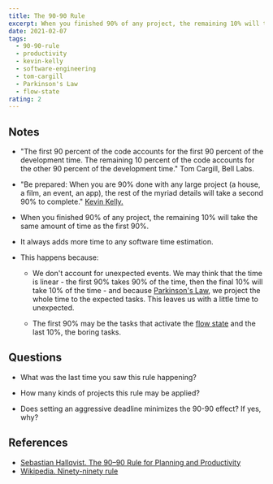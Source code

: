 ```yaml
---
title: The 90-90 Rule
excerpt: When you finished 90% of any project, the remaining 10% will take the same amount of time of the fist 90%.
date: 2021-02-07
tags:
  - 90-90-rule
  - productivity
  - kevin-kelly
  - software-engineering
  - tom-cargill
  - Parkinson's Law
  - flow-state
rating: 2
---
```


## Notes

- "The first 90 percent of the code accounts for the first 90 percent of the development time. The remaining 10 percent of the code accounts for the other 90 percent of the development time." Tom Cargill, Bell Labs.

- "Be prepared: When you are 90% done with any large project (a house, a film, an event, an app), the rest of the myriad details will take a second 90% to complete." [Kevin Kelly.](https://kk.org/thetechnium/68-bits-of-unsolicited-advice/)

- When you finished 90% of any project, the remaining 10% will take the same amount of time as the first 90%.

- It always adds more time to any software time estimation.

- This happens because:

  - We don't account for unexpected events. We may think that the time is linear - the first 90% takes 90% of the time, then the final 10% will take 10% of the time - and because [Parkinson's Law](/zettelkasten/parkinson-s-law), we project the whole time to the expected tasks. This leaves us with a little time to unexpected.

  - The first 90% may be the tasks that activate the [flow state](/zettelkasten/flow-state-psychology) and the last 10%, the boring tasks.

## Questions

- What was the last time you saw this rule happening?

- How many kinds of projects this rule may be applied?

- Does setting an aggressive deadline minimizes the 90-90 effect? If yes, why?

## References

- [Sebastian Hallqvist. The 90–90 Rule for Planning and Productivity](https://medium.com/the-post-grad-survival-guide/the-90-90-rule-for-productivity-and-planning-81357692bfc)
- [Wikipedia. Ninety-ninety rule](https://en.wikipedia.org/wiki/Ninety-ninety_rule)
